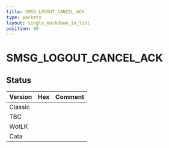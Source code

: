 ```yaml
---
title: SMSG_LOGOUT_CANCEL_ACK
type: packets
layout: single_markdown_in_list
position: 80
---
```


# SMSG_LOGOUT_CANCEL_ACK

## Status

Version | Hex | Comment
---------- | ---------- | ---------- 
Classic |  |  
TBC |  |  
WotLK |  |  
Cata |  |  
